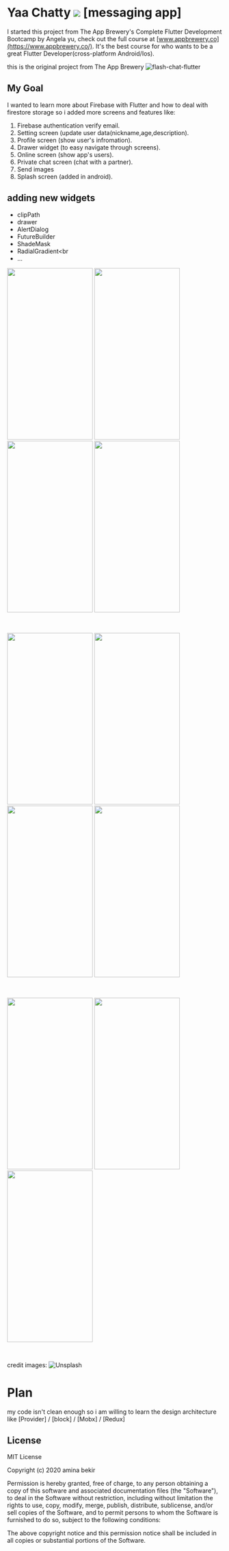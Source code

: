 

# Yaa Chatty ![](https://github.com/am1994/YaaChatty/blob/master/icons8-weixin-64.png) [messaging app]

I started this project from The App Brewery's Complete Flutter Development Bootcamp by Angela yu, 
check out the full course at [www.appbrewery.co](https://www.appbrewery.co/). It's the best course for who wants to  be a great Flutter Developer(cross-platform Android/Ios).

this is the original project from The App Brewery ![flash-chat-flutter](https://github.com/londonappbrewery/flash-chat-flutter)

## My Goal

I wanted to learn more about Firebase with  Flutter and how to deal with firestore storage so i added more screens and features like:<br/>

1.  Firebase authentication verify email. <br/>
2.  Setting screen (update user data(nickname,age,description).<br/>
3.  Profile screen (show user's infromation).<br/>
4.  Drawer widget (to easy navigate through screens).<br/>
5.  Online screen (show app's users).<br/>
6.  Private chat screen (chat with a partner).<br/>
7.  Send images <br/>
8.  Splash screen (added in android).<br/>


## adding new widgets

 *  clipPath<br/>
 *  drawer<br/>
 *  AlertDialog<br/>
 *  FutureBuilder<br/>
 *  ShadeMask<br/>
 *  RadialGradient<br 
 *  ...<br/>
 <p float="left">
 <img src="https://github.com/am1994/YaaChatty/blob/master/Screenshot_20200418-021232.jpg"  width="200" height="400" > 
 <img src="https://github.com/am1994/YaaChatty/blob/master/Screenshot_20200418-021240.jpg"  width="200" height="400"> 
 <img src="https://github.com/am1994/YaaChatty/blob/master/Screenshot_20200418-021250.jpg"  width="200" height="400">
 <img src="https://github.com/am1994/YaaChatty/blob/master/register.jpg"  width="200" height="400">
  </p></br>
  <p float="left">
 <img src="https://github.com/am1994/YaaChatty/blob/master/Screenshot_20200418-021445.jpg" width="200" height="400"> 
 <img src="https://github.com/am1994/YaaChatty/blob/master/Screenshot_20200418-021457.jpg"  width="200" height="400"> 
 <img src="https://github.com/am1994/YaaChatty/blob/master/Screenshot_20200418-021503.jpg" width="200" height="400">
 <img src="https://github.com/am1994/YaaChatty/blob/master/Screenshot_20200418-021510.jpg"  width="200" height="400"> 
</p></br>
<p float="left">
 <img src="https://github.com/am1994/YaaChatty/blob/master/online.jpg" width="200" height="400">
 <img src="https://github.com/am1994/YaaChatty/blob/master/chat_screen.jpg" width="200" height="400"> 
 <img src="https://github.com/am1994/YaaChatty/blob/master/public_chat_screen.jpg" width="200" height="400"> 
 </p></br>


 credit images: ![Unsplash](https://unsplash.com/)
 
 # Plan
 my code isn't clean enough so i am willing to learn the design architecture like [Provider] / [block] / [Mobx]  / [Redux]
 
## License

MIT License

Copyright (c) 2020 amina bekir

Permission is hereby granted, free of charge, to any person obtaining a copy
of this software and associated documentation files (the "Software"), to deal
in the Software without restriction, including without limitation the rights
to use, copy, modify, merge, publish, distribute, sublicense, and/or sell
copies of the Software, and to permit persons to whom the Software is
furnished to do so, subject to the following conditions:

The above copyright notice and this permission notice shall be included in all
copies or substantial portions of the Software.



